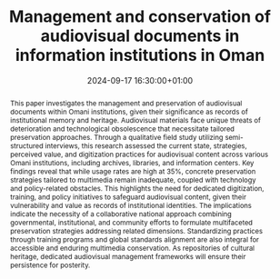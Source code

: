 ---
abstract: 'This paper investigates the management and preservation of audiovisual
  documents within Omani institutions, given their significance as records of institutional
  memory and heritage. Audiovisual materials face unique threats of deterioration
  and technological obsolescence that necessitate tailored preservation approaches.
  Through a qualitative field study utilizing semi-structured interviews, this research
  assessed the current state, strategies, perceived value, and digitization practices
  for audiovisual content across various Omani institutions, including archives, libraries,
  and information centers.

  Key findings reveal that while usage rates are high at 35%, concrete preservation
  strategies tailored to multimedia remain inadequate, coupled with technology and
  policy-related obstacles. This highlights the need for dedicated digitization, training,
  and policy initiatives to safeguard audiovisual content, given their vulnerability
  and value as records of institutional identities.

  The implications indicate the necessity of a collaborative national approach combining
  governmental, institutional, and community efforts to formulate multifaceted preservation
  strategies addressing related dimensions. Standardizing practices through training
  programs and global standards alignment are also integral for accessible and enduring
  multimedia conservation. As repositories of cultural heritage, dedicated audiovisual
  management frameworks will ensure their persistence for posterity.'
creators:
- Abderrazak Mkadmi
date: 2024-09-17 16:30:00+01:00
document_url: https://ipres2024.pubpub.org/pub/bwm3ot6k/download/pdf
grand_parent: iPRES
institutions: []
keywords:
- managing access
- from document to data
landing_page_url: https://ipres2024.pubpub.org/pub/bwm3ot6k/
language: eng
layout: publication
license: Creative Commons Attribution Share-Alike 4.0 (CC-BY-SA-4.0)
notes_url: https://docs.google.com/document/d/1RnqtK66DuBgEZBSuTMC7aU8i32AMZQUp5X-Qi1AQdNg/edit#heading=h.aar4tupij1po
parent: iPRES 2024
publication_type: paper
size: null
slides_url: ''
source_name: iPRES
stream_url: https://www.archief.vlaanderen.be/archief/records/dossiers/5acb210228ce4315ae650812d056a482329eb83ed2dc42398a51505dc153be81/documents/e14395c2e38544b884534e3ad374a2f5eb92a4bb791941e1ba0222a6c969343c
title: Management and conservation of audiovisual documents in information institutions
  in Oman
year: 2024
---